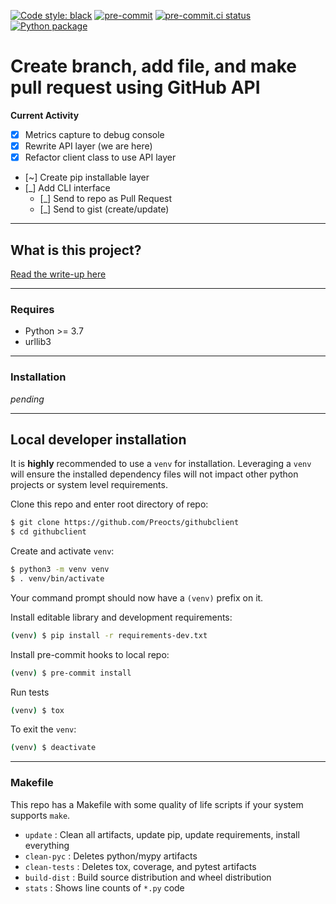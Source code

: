 [![Code style: black](https://img.shields.io/badge/code%20style-black-000000.svg)](https://github.com/psf/black)
[![pre-commit](https://img.shields.io/badge/pre--commit-enabled-brightgreen?logo=pre-commit&logoColor=white)](https://github.com/pre-commit/pre-commit)
[![pre-commit.ci status](https://results.pre-commit.ci/badge/github/Preocts/python-template/main.svg)](https://results.pre-commit.ci/latest/github/Preocts/githubclient/main)
[![Python package](https://github.com/Preocts/githubclient/actions/workflows/python-tests.yml/badge.svg?branch=main)](https://github.com/Preocts/githubclient/actions/workflows/python-tests.yml)

# Create branch, add file, and make pull request using GitHub API

**Current Activity**
- [x] Metrics capture to debug console
- [x] Rewrite API layer (we are here)
- [x] Refactor client class to use API layer
- [~] Create pip installable layer
- [_] Add CLI interface
  - [_] Send to repo as Pull Request
  - [_] Send to gist (create/update)

---

## What is this project?

[Read the write-up here](docs/write-up.md)

---

### Requires
- Python >= 3.7
- urllib3

---

### Installation

*pending*

---

## Local developer installation

It is **highly** recommended to use a `venv` for installation. Leveraging a `venv` will ensure the installed dependency files will not impact other python projects or system level requirements.

Clone this repo and enter root directory of repo:
```bash
$ git clone https://github.com/Preocts/githubclient
$ cd githubclient
```

Create and activate `venv`:
```bash
$ python3 -m venv venv
$ . venv/bin/activate
```

Your command prompt should now have a `(venv)` prefix on it.

Install editable library and development requirements:
```bash
(venv) $ pip install -r requirements-dev.txt
```

Install pre-commit hooks to local repo:
```bash
(venv) $ pre-commit install
```

Run tests
```bash
(venv) $ tox
```

To exit the `venv`:
```bash
(venv) $ deactivate
```

---

### Makefile

This repo has a Makefile with some quality of life scripts if your system supports `make`.

- `update` : Clean all artifacts, update pip, update requirements, install everything
- `clean-pyc` : Deletes python/mypy artifacts
- `clean-tests` : Deletes tox, coverage, and pytest artifacts
- `build-dist` : Build source distribution and wheel distribution
- `stats` : Shows line counts of `*.py` code
